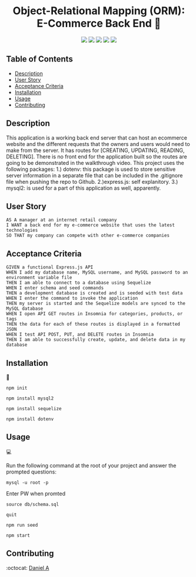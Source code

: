 <h1 align="center">Object-Relational Mapping (ORM): E-Commerce Back End 👋</h1>

<p align="center">
    <img src="https://img.shields.io/badge/Javascript-yellow" />
    <img src="https://img.shields.io/badge/express-orange" />
    <img src="https://img.shields.io/badge/Sequelize-blue"  />
    <img src="https://img.shields.io/badge/mySQL-blue"  />
    <img src="https://img.shields.io/badge/dotenv-green" />
</p>

## Table of Contents
- [Description](#description)
- [User Story](#user-story)
- [Acceptance Criteria](#acceptance-criteria)
- [Installation](#installation)
- [Usage](#usage)
- [Contributing](#contributing)


## Description
This application is a working back end server that can host an ecommerce website and the different requests that the owners and users would need to make from the server. It has routes for [CREATING, UPDATING, READING, DELETING]. There is no front end for the application built so the routes are going to be demonstrated in the walkthrough video. This project uses the following packages: 1.) dotenv: this package is used to store sensitive server information in a separate file that can be included in the .gitignore file when pushing the repo to Github. 2.)express.js: self explanitory. 3.) mysql2: is used for a part of this application as well, apparently.

## User Story
```
AS A manager at an internet retail company
I WANT a back end for my e-commerce website that uses the latest technologies
SO THAT my company can compete with other e-commerce companies
```

## Acceptance Criteria
```
GIVEN a functional Express.js API
WHEN I add my database name, MySQL username, and MySQL password to an environment variable file
THEN I am able to connect to a database using Sequelize
WHEN I enter schema and seed commands
THEN a development database is created and is seeded with test data
WHEN I enter the command to invoke the application
THEN my server is started and the Sequelize models are synced to the MySQL database
WHEN I open API GET routes in Insomnia for categories, products, or tags
THEN the data for each of these routes is displayed in a formatted JSON
WHEN I test API POST, PUT, and DELETE routes in Insomnia
THEN I am able to successfully create, update, and delete data in my database
```

## Installation
💾   
  
`npm init`

`npm install mysql2`

`npm install sequelize`

`npm install dotenv`

## Usage
💻   
  
Run the following command at the root of your project and answer the prompted questions:

`mysql -u root -p`

Enter PW when promted

`source db/schema.sql`

`quit`

`npm run seed`
  
`npm start`

## Contributing
:octocat: [Daniel A](https://github.com/dannyyyspam)